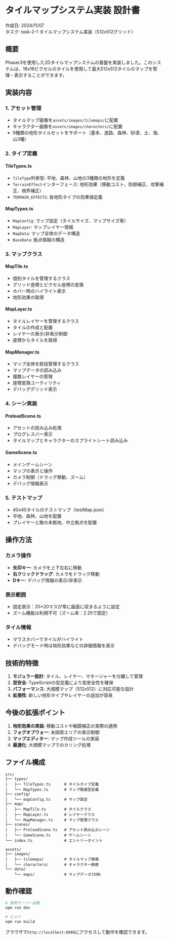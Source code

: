# タイルマップシステム実装 設計書

作成日: 2024/11/07  
タスク: task-2-1 タイルマップシステム実装（512x512グリッド）

## 概要

Phaser3を使用した2Dタイルマップシステムの基盤を実装しました。このシステムは、16x16ピクセルのタイルを使用して最大512x512タイルのマップを管理・表示することができます。

## 実装内容

### 1. アセット管理
- タイルマップ画像を`assets/images/tilemaps/`に配置
- キャラクター画像を`assets/images/characters/`に配置
- 9種類の地形タイルセットをサポート（基本、道路、森林、砂漠、土、海、山3種）

### 2. タイプ定義

#### TileTypes.ts
- `TileType`列挙型: 平地、森林、山地の3種類の地形を定義
- `TerrainEffect`インターフェース: 地形効果（移動コスト、防御補正、攻撃補正、視界補正）
- `TERRAIN_EFFECTS`: 各地形タイプの効果値定義

#### MapTypes.ts
- `MapConfig`: マップ設定（タイルサイズ、マップサイズ等）
- `MapLayer`: マップレイヤー情報
- `MapData`: マップ全体のデータ構造
- `BaseData`: 拠点情報の構造

### 3. マップクラス

#### MapTile.ts
- 個別タイルを管理するクラス
- グリッド座標とピクセル座標の変換
- ホバー時のハイライト表示
- 地形効果の取得

#### MapLayer.ts
- タイルレイヤーを管理するクラス
- タイルの作成と配置
- レイヤーの表示/非表示制御
- 座標からタイルを取得

#### MapManager.ts
- マップ全体を統括管理するクラス
- マップデータの読み込み
- 複数レイヤーの管理
- 座標変換ユーティリティ
- デバッググリッド表示

### 4. シーン実装

#### PreloadScene.ts
- アセットの読み込み処理
- プログレスバー表示
- タイルマップとキャラクターのスプライトシート読み込み

#### GameScene.ts
- メインゲームシーン
- マップの表示と操作
- カメラ制御（ドラッグ移動、ズーム）
- デバッグ情報表示

### 5. テストマップ
- 40x40タイルのテストマップ（testMap.json）
- 平地、森林、山地を配置
- プレイヤーと敵の本拠地、中立拠点を配置

## 操作方法

### カメラ操作
- **矢印キー**: カメラを上下左右に移動
- **右クリックドラッグ**: カメラをドラッグ移動
- **Dキー**: デバッグ情報の表示/非表示

### 表示範囲
- 固定表示：20×20マスが常に画面に収まるように設定
- ズーム機能は利用不可（ズーム率：2.25で固定）

### タイル情報
- マウスホバーでタイルがハイライト
- デバッグモード時は地形効果などの詳細情報を表示

## 技術的特徴

1. **モジュラー設計**: タイル、レイヤー、マネージャーを分離して管理
2. **型安全**: TypeScriptの型定義により型安全性を確保
3. **パフォーマンス**: 大規模マップ（512x512）に対応可能な設計
4. **拡張性**: 新しい地形タイプやレイヤーの追加が容易

## 今後の拡張ポイント

1. **地形効果の実装**: 移動コストや戦闘補正の実際の適用
2. **フォグオブウォー**: 未探索エリアの表示制御
3. **マップエディター**: マップ作成ツールの実装
4. **最適化**: 大規模マップでのカリング処理

## ファイル構成

```
src/
├── types/
│   ├── TileTypes.ts      # タイルタイプ定義
│   └── MapTypes.ts       # マップ関連型定義
├── config/
│   └── mapConfig.ts      # マップ設定
├── map/
│   ├── MapTile.ts        # タイルクラス
│   ├── MapLayer.ts       # レイヤークラス
│   └── MapManager.ts     # マップ管理クラス
├── scenes/
│   ├── PreloadScene.ts   # アセット読み込みシーン
│   └── GameScene.ts      # ゲームシーン
└── index.ts              # エントリーポイント

assets/
├── images/
│   ├── tilemaps/         # タイルマップ画像
│   └── characters/       # キャラクター画像
└── data/
    └── maps/             # マップデータJSON
```

## 動作確認

```bash
# 開発サーバー起動
npm run dev

# ビルド
npm run build
```

ブラウザで`http://localhost:8080`にアクセスして動作を確認できます。